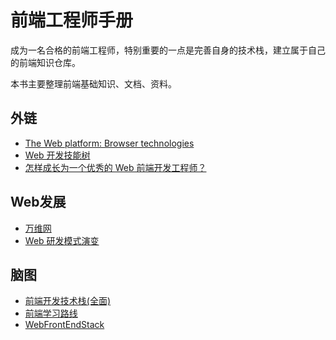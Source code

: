 # 前端工程师手册

成为一名合格的前端工程师，特别重要的一点是完善自身的技术栈，建立属于自己的前端知识仓库。

本书主要整理前端基础知识、文档、资料。

## 外链

* [The Web platform: Browser technologies](https://platform.html5.org/)
* [Web 开发技能树](http://skill.phodal.com/)
* [怎样成长为一个优秀的 Web 前端开发工程师？](http://www.zhihu.com/question/19554845/answer/23605169?utm_source=weibo&utm_medium=weibo_share&utm_content=share_answer&utm_campaign=share_button)

## Web发展

* [万维网](<https://zh.wikipedia.org/wiki/%E4%B8%87%E7%BB%B4%E7%BD%91>)
* [Web 研发模式演变](<https://github.com/lifesinger/blog/issues/184>)

## 脑图 

* [前端开发技术栈(全面)](<https://rawgit.com/unruledboy/WebFrontEndStack/master/ux/WebFrontEndStack.htm?locale=zh-cn>)
* [前端学习路线](<https://pic1.zhimg.com/v2-f66f6e1a2f01c0f0e1837f534c912a04_r.jpg>)
* [WebFrontEndStack](<https://rawgit.com/unruledboy/WebFrontEndStack/master/ux/WebFrontEndStack.htm?locale=zh-cn>)

